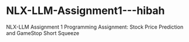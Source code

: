 # NLX-LLM-Assignment1---hibah
NLX-LLM Assignment 1 Programming Assignment: Stock Price Prediction and GameStop Short Squeeze
